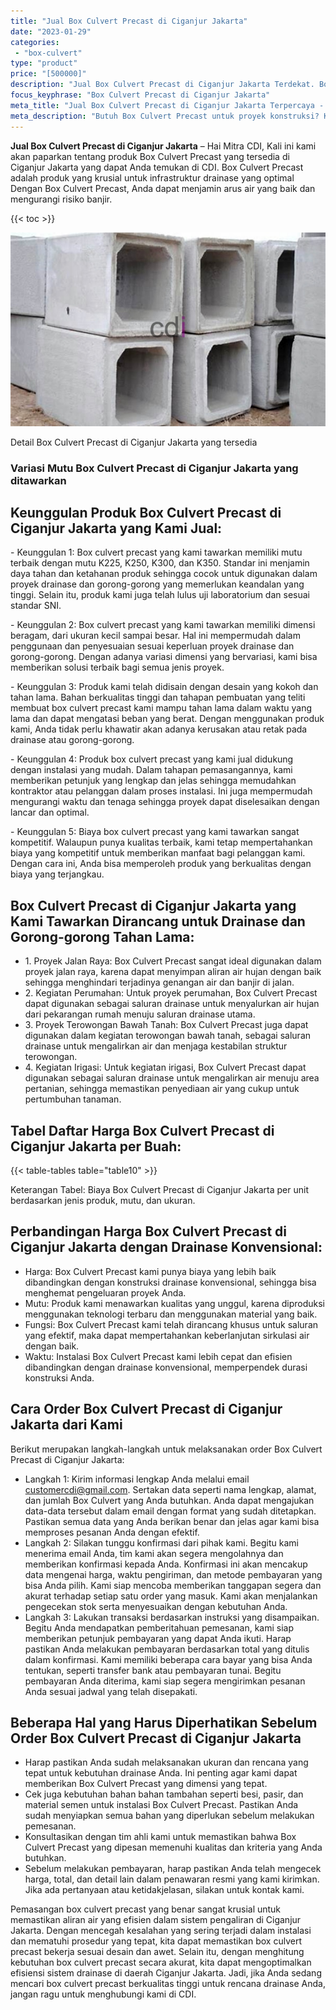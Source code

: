 ```yaml
---
title: "Jual Box Culvert Precast di Ciganjur Jakarta"
date: "2023-01-29"
categories:
 - "box-culvert"
type: "product"
price: "[500000]"
description: "Jual Box Culvert Precast di Ciganjur Jakarta Terdekat. Box Culvert Precast profesional untuk kebutuhan konstruksi dengan performa superior. Segera dapatkan informasi detail."
focus_keyphrase: "Box Culvert Precast di Ciganjur Jakarta"
meta_title: "Jual Box Culvert Precast di Ciganjur Jakarta Terpercaya - CDI"
meta_description: "Butuh Box Culvert Precast untuk proyek konstruksi? Kami adalah solusi tepat dengan penawaran kompetitif. Segera hubungi kami."
---
```


**Jual Box Culvert Precast di Ciganjur Jakarta** – Hai Mitra CDI, Kali ini kami akan paparkan tentang produk Box Culvert Precast yang tersedia di Ciganjur Jakarta yang dapat Anda temukan di CDI. Box Culvert Precast adalah produk yang krusial untuk infrastruktur drainase yang optimal Dengan Box Culvert Precast, Anda dapat menjamin arus air yang baik dan mengurangi risiko banjir.

{{< toc >}}

![Jual Box Culvert Precast di Ciganjur Jakarta](/images/box-culvert/box-culvert-22.jpg)

Detail Box Culvert Precast di Ciganjur Jakarta yang tersedia

### Variasi Mutu Box Culvert Precast di Ciganjur Jakarta yang ditawarkan 

## Keunggulan Produk Box Culvert Precast di Ciganjur Jakarta yang Kami Jual:

\- Keunggulan 1: Box culvert precast yang kami tawarkan memiliki mutu terbaik dengan mutu K225, K250, K300, dan K350. Standar ini menjamin daya tahan dan ketahanan produk sehingga cocok untuk digunakan dalam proyek drainase dan gorong-gorong yang memerlukan keandalan yang tinggi. Selain itu, produk kami juga telah lulus uji laboratorium dan sesuai standar SNI.

\- Keunggulan 2: Box culvert precast yang kami tawarkan memiliki dimensi beragam, dari ukuran kecil sampai besar. Hal ini mempermudah dalam penggunaan dan penyesuaian sesuai keperluan proyek drainase dan gorong-gorong. Dengan adanya variasi dimensi yang bervariasi, kami bisa memberikan solusi terbaik bagi semua jenis proyek.

\- Keunggulan 3: Produk kami telah didisain dengan desain yang kokoh dan tahan lama. Bahan berkualitas tinggi dan tahapan pembuatan yang teliti membuat box culvert precast kami mampu tahan lama dalam waktu yang lama dan dapat mengatasi beban yang berat. Dengan menggunakan produk kami, Anda tidak perlu khawatir akan adanya kerusakan atau retak pada drainase atau gorong-gorong.

\- Keunggulan 4: Produk box culvert precast yang kami jual didukung dengan instalasi yang mudah. Dalam tahapan pemasangannya, kami memberikan petunjuk yang lengkap dan jelas sehingga memudahkan kontraktor atau pelanggan dalam proses instalasi. Ini juga mempermudah mengurangi waktu dan tenaga sehingga proyek dapat diselesaikan dengan lancar dan optimal.

\- Keunggulan 5: Biaya box culvert precast yang kami tawarkan sangat kompetitif. Walaupun punya kualitas terbaik, kami tetap mempertahankan biaya yang kompetitif untuk memberikan manfaat bagi pelanggan kami. Dengan cara ini, Anda bisa memperoleh produk yang berkualitas dengan biaya yang terjangkau.

## Box Culvert Precast di Ciganjur Jakarta yang Kami Tawarkan Dirancang untuk Drainase dan Gorong-gorong Tahan Lama:

*   1\. Proyek Jalan Raya: Box Culvert Precast sangat ideal digunakan dalam proyek jalan raya, karena dapat menyimpan aliran air hujan dengan baik sehingga menghindari terjadinya genangan air dan banjir di jalan.
*   2\. Kegiatan Perumahan: Untuk proyek perumahan, Box Culvert Precast dapat digunakan sebagai saluran drainase untuk menyalurkan air hujan dari pekarangan rumah menuju saluran drainase utama.
*   3\. Proyek Terowongan Bawah Tanah: Box Culvert Precast juga dapat digunakan dalam kegiatan terowongan bawah tanah, sebagai saluran drainase untuk mengalirkan air dan menjaga kestabilan struktur terowongan.
*   4\. Kegiatan Irigasi: Untuk kegiatan irigasi, Box Culvert Precast dapat digunakan sebagai saluran drainase untuk mengalirkan air menuju area pertanian, sehingga memastikan penyediaan air yang cukup untuk pertumbuhan tanaman.

## Tabel Daftar Harga Box Culvert Precast di Ciganjur Jakarta per Buah:

{{< table-tables table="table10" >}}

Keterangan Tabel: Biaya Box Culvert Precast di Ciganjur Jakarta per unit berdasarkan jenis produk, mutu, dan ukuran.

## Perbandingan Harga Box Culvert Precast di Ciganjur Jakarta dengan Drainase Konvensional:

*   Harga: Box Culvert Precast kami punya biaya yang lebih baik dibandingkan dengan konstruksi drainase konvensional, sehingga bisa menghemat pengeluaran proyek Anda.
*   Mutu: Produk kami menawarkan kualitas yang unggul, karena diproduksi menggunakan teknologi terbaru dan menggunakan material yang baik.
*   Fungsi: Box Culvert Precast kami telah dirancang khusus untuk saluran yang efektif, maka dapat mempertahankan keberlanjutan sirkulasi air dengan baik.
*   Waktu: Instalasi Box Culvert Precast kami lebih cepat dan efisien dibandingkan dengan drainase konvensional, memperpendek durasi konstruksi Anda.

## Cara Order Box Culvert Precast di Ciganjur Jakarta dari Kami

Berikut merupakan langkah-langkah untuk melaksanakan order Box Culvert Precast di Ciganjur Jakarta:

*   Langkah 1: Kirim informasi lengkap Anda melalui email customercdi@gmail.com. Sertakan data seperti nama lengkap, alamat, dan jumlah Box Culvert yang Anda butuhkan.
Anda dapat mengajukan data-data tersebut dalam email dengan format yang sudah ditetapkan. Pastikan semua data yang Anda berikan benar dan jelas agar kami bisa memproses pesanan Anda dengan efektif.
*   Langkah 2: Silakan tunggu konfirmasi dari pihak kami. Begitu kami menerima email Anda, tim kami akan segera mengolahnya dan memberikan konfirmasi kepada Anda. Konfirmasi ini akan mencakup data mengenai harga, waktu pengiriman, dan metode pembayaran yang bisa Anda pilih.
Kami siap mencoba memberikan tanggapan segera dan akurat terhadap setiap satu order yang masuk. Kami akan menjalankan pengecekan stok serta menyesuaikan dengan kebutuhan Anda.
*   Langkah 3: Lakukan transaksi berdasarkan instruksi yang disampaikan. Begitu Anda mendapatkan pemberitahuan pemesanan, kami siap memberikan petunjuk pembayaran yang dapat Anda ikuti. Harap pastikan Anda melakukan pembayaran berdasarkan total yang ditulis dalam konfirmasi.
Kami memiliki beberapa cara bayar yang bisa Anda tentukan, seperti transfer bank atau pembayaran tunai. Begitu pembayaran Anda diterima, kami siap segera mengirimkan pesanan Anda sesuai jadwal yang telah disepakati.

## Beberapa Hal yang Harus Diperhatikan Sebelum Order Box Culvert Precast di Ciganjur Jakarta

*   Harap pastikan Anda sudah melaksanakan ukuran dan rencana yang tepat untuk kebutuhan drainase Anda. Ini penting agar kami dapat memberikan Box Culvert Precast yang dimensi yang tepat.
*   Cek juga kebutuhan bahan bahan tambahan seperti besi, pasir, dan material semen untuk instalasi Box Culvert Precast. Pastikan Anda sudah menyiapkan semua bahan yang diperlukan sebelum melakukan pemesanan.
*   Konsultasikan dengan tim ahli kami untuk memastikan bahwa Box Culvert Precast yang dipesan memenuhi kualitas dan kriteria yang Anda butuhkan.
*   Sebelum melakukan pembayaran, harap pastikan Anda telah mengecek harga, total, dan detail lain dalam penawaran resmi yang kami kirimkan. Jika ada pertanyaan atau ketidakjelasan, silakan untuk kontak kami.

Pemasangan box culvert precast yang benar sangat krusial untuk memastikan aliran air yang efisien dalam sistem pengaliran di Ciganjur Jakarta. Dengan mencegah kesalahan yang sering terjadi dalam instalasi dan mematuhi prosedur yang tepat, kita dapat memastikan box culvert precast bekerja sesuai desain dan awet. Selain itu, dengan menghitung kebutuhan box culvert precast secara akurat, kita dapat mengoptimalkan efisiensi sistem drainase di daerah Ciganjur Jakarta. Jadi, jika Anda sedang mencari box culvert precast berkualitas tinggi untuk rencana drainase Anda, jangan ragu untuk menghubungi kami di CDI.